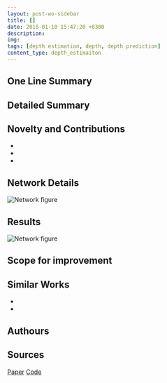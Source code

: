 ```yaml
---
layout: post-wo-sidebar
title: []
date: 2018-01-10 15:47:20 +0300
description: 
img: 
tags: [depth estimation, depth, depth prediction]
content_type: depth_estimaiton
---
```



## One Line Summary

## Detailed Summary



## Novelty and Contributions
* 
*
*


## Network Details
![Network figure]({{site.baseurl}}/assets/img/)



## Results
![Network figure]({{site.baseurl}}/assets/img/)


## Scope for improvement 


## Similar Works
*
*


## Authours

## Sources
[Paper]()
[Code]()